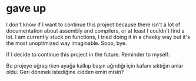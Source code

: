 # gave up

I don't know if I want to continue this project because there isn't a lot of documentation about assembly and compilers, or at least I couldn't find a lot. I am currently stuck on functions, I tried doing it in a cheeky way but it's the most unoptimized way imaginable. Sooo, bye.

If I decide to continue this project in the future. Reminder to myself:

Bu projeye uğraşırken ayağa kalkıp başın ağrıdığı için kafanı sıktığın anlar oldu. Geri dönmek istediğine cidden emin misin?